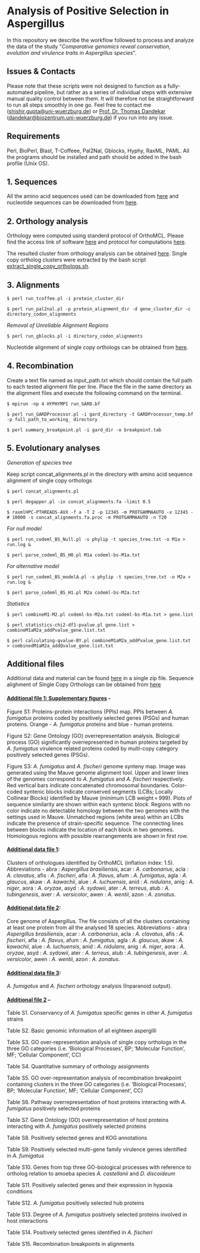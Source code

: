 # Analysis of Positive Selection in Aspergillus
In this repository we describe the workflow followed to process and analyze the data of the study "*Comparative genomics reveal conservation, evolution and virulence traits in Aspergillus species*".

## Issues & Contacts
Please note that these scripts were not designed to function as a fully-automated pipeline, but rather as a series of individual steps with extensive manual quality control between them. It will therefore not be straightforward to run all steps smoothly in one go. Feel free to contact me (shishir.gupta@uni-wuerzburg.de) or [Prof. Dr. Thomas Dandekar](https://www.biozentrum.uni-wuerzburg.de/bioinfo/research/groups/funct-genomics-systems-biology/people/thomas-dandekar/) (dandekar@biozentrum.uni-wuerzburg.de) if you run into any issue.

## Requirements 

Perl, BioPerl, Blast, T-Coffeee, Pal2Nal, Gblocks, Hyphy, RaxML, PAML. All the programs should be installed and path should be added in the bash profile (Unix OS).

## 1. Sequences
All the amino acid sequences used can be downloaded from [here](https://funginet.hki-jena.de/data_files/80) and nucleotide sequences can be downloaded from [here](https://funginet.hki-jena.de/data_files/79).

## 2. Orthology analysis
Orthology were computed using standerd protocol of OrthoMCL. Please find the access link of software [here](https://orthomcl.org/common/downloads/software/v2.0/orthomclSoftware-v2.0.9.tar.gz) and protocol for computations [here](https://orthomcl.org/common/downloads/software/v2.0/UserGuide.txtV).

The resulted cluster from orthology analysis can be obtained [here](https://funginet.hki-jena.de/data_files/76). Single copy ortholog clusters were extracted by the bash script [extract_single_copy_orthologs.sh](https://github.com/ShishirGupta-Wu/aspergillus_ps/blob/master/extract_single_copy_orthologs.sh).

## 3. Alignments

`$ perl run_tcoffee.pl -i protein_cluster_dir`

`$ perl run_pal2nal.pl -p protein_alignment_dir -d gene_cluster_dir -c directory_codon_alignments`

*Removal of Unreliable Alignment Regions*

`$ perl run_gblocks.pl -i directory_codon_alignments`

Nucleotide alignment of single copy orthologs can be obtained from [here](https://funginet.hki-jena.de/data_files/81).

## 4. Recombination
Create a text file named as input_path.txt which should contain the full path to each tested alignment file per line.
Place the file in the same directory as the alignment files  and execute the following command on the terminal.

`$ mpirun -np 4 HYPHYMPI run_GARD.bf`

`$ perl run_GARDProcessor.pl -i gard_directory -t GARDProcessor_temp.bf -p full_path_to_working_ directory`

`$ perl summary_breakpoint.pl -i gard_dir -o breakpoint.tab`

## 5. Evolutionary analyses

*Generation of species tree*

Keep script concat_alignments.pl in the directory with amino acid sequence alignment of single copy orthologs   

`$ perl concat_alignments.pl`

`$ perl degapper.pl -in concat_alignments.fa -limit 0.5`

`$ raxmlHPC-PTHREADS-AVX -f a -T 2 -p 12345 -m PROTGAMMAAUTO -x 12345 -# 10000 -s concat_alignments.fa.proc -m PROTGAMMAAUTO -n T20`

*For null model*

`$ perl run_codeml_BS_Null.pl -s phylip -t species_tree.txt -o M1a > run.log &`

`$ perl parse_codeml_BS_H0.pl M1a codeml-bs-M1a.txt`

*For alternative model*

`$ perl run_codeml_BS_modelA.pl -s phylip -t species_tree.txt -o M2a > run.log &`

`$ perl parse_codeml_BS_H1.pl M2a codeml-bs-M2a.txt`

*Statistics*

`$ perl combineM1-M2.pl codeml-bs-M2a.txt codeml-bs-M1a.txt > gene.list`

`$ perl statistics-chi2-df1-pvalue.pl gene.list > combineM1aM2a_addPvalue_gene.list.txt`

`$ perl calculating-qvalue-BY.pl combineM1aM2a_addPvalue_gene.list.txt > combinedM1aM2a_addQvalue_gene.list.txt`

## Additional files
Additional data and material can be found [here](https://github.com/ShishirGupta-Wu/aspergillus_ps/blob/master/Supplementary_materials.zip) in a single zip file. Sequence alighment of Single Copy Orthologs can be obtained from [here](https://funginet.hki-jena.de/data_files/76)

#### [Additional file 1: Supplementary figures](https://github.com/ShishirGupta-Wu/aspergillus_ps/blob/supplementary_data/Supplementary_figures.pdf) -

Figure S1: Proteins-protein interactions (PPIs) map. PPIs between *A. fumigatus* proteins coded by positively selected genes (PSGs) and human proteins. Orange - *A. fumigatus* proteins and blue - human proteins.

Figure S2: Gene Ontology (GO) overrepresentation analysis. Biological process (GO) significantly overrepresented in human proteins targeted by *A. fumigatus* virulence related proteins coded by multi-copy category positively selected genes (PSGs).

Figure S3: *A. fumigatus* and *A. fischeri* genome synteny map. Image was generated using the Mauve genome alignment tool. Upper and lower lines of the genomes correspond to *A. fumigatus* and *A. fischeri* respectively. Red vertical bars indicate concatenated chromosomal boundaries. Color-coded syntenic blocks indicate conserved segments (LCBs; Locally Collinear Blocks) identified by Mauve (minimum LCB weight = 999). Plots of sequence similarity are shown within each syntenic block. Regions with no color indicate no detectable homology between the two genomes with the settings used in Mauve. Unmatched regions (white area) within an LCBs indicate the presence of strain-specific sequence. The connecting lines between blocks indicate the location of each block in two genomes. Homologous regions with possible rearrangements are shown in first row.

#### [Additional data file 1](https://github.com/ShishirGupta-Wu/aspergillus_ps/blob/supplementary_data/Additional%20data%20file%201.pdf):

Clusters of orthologues identified by OrthoMCL (inflation index: 1.5). Abbreviations - abra : *Aspergillus brasiliensis*, acar : *A. carbonarius*, acla : *A. clavatus*, afis : *A. fischeri*, afla : *A. flavus*, afum : *A. fumigatus*, agla : *A. glaucus*, akaw : *A. kawachii*, alue : *A. luchuensis*, anid : *A. nidulans*, anig : *A. niger*, aora : *A. oryzae*, asyd : *A. sydowii*, ater : *A. terreus*, atub : *A. tubingenesis*, aver : *A. versicolor*, awen : *A. wentii*, azon : *A. zonatus*.

#### [Additional data file 2](https://github.com/ShishirGupta-Wu/aspergillus_ps/blob/supplementary_data/Additional%20data%20file%202.pdf):

Core genome of Aspergillus. The file consists of all the clusters containing at least one protein from all the analysed 18 species. Abbreviations - abra : *Aspergillus brasiliensis*, acar : *A. carbonarius*, acla : *A. clavatus*, afis : *A. fischeri*, afla : *A. flavus*, afum : *A. fumigatus*, agla : *A. glaucus*, akaw : *A. kawachii*, alue : *A. luchuensis*, anid : *A. nidulans*, anig : *A. niger*, aora : *A. oryzae*, asyd : *A. sydowii*, ater : *A. terreus*, atub : *A. tubingenesis*, aver : *A. versicolor*, awen : *A. wentii*, azon : *A. zonatus*.

#### [Additional data file 3](https://github.com/ShishirGupta-Wu/aspergillus_ps/blob/supplementary_data/Additional%20data%20file%203.pdf): 

*A. fumigatus* and *A. fischeri* orthology analysis (Inparanoid output).

#### [Additional file 2](https://github.com/ShishirGupta-Wu/aspergillus_ps/blob/supplementary_data/Additional%20file%202.xlsx) –

Table S1. Conservancy of *A. fumigatus* specific genes in other *A. fumigatus* strains

Table S2. Basic genomic information of all eighteen aspergilli

Table S3. GO over-representation analysis of single copy orthologs in the three GO categories (i.e. ‘Biological Processes’, BP; ‘Molecular Function’, MF; ‘Cellular Component’, CC)

Table S4. Quantitative summary of orthology assignments

Table S5. GO over-representation analysis of recombination breakpoint containing clusters in the three GO categories (i.e. ‘Biological Processes’, BP; ‘Molecular Function’, MF; ‘Cellular Component’, CC)

Table S6. Pathway overrepresentation of host proteins interacting with *A. fumigatus* positively selected proteins

Table S7. Gene Ontology (GO) overrepresentation of host proteins interacting with *A. fumigatus* positively selected proteins

Table S8. Positively selected genes and KOG annotations

Table S9. Positively selected multi-gene family virulence genes identified in *A. fumigatus*

Table S10. Genes from top three GO-biological processes with reference to ortholog relation to amoeba species *A. castellanii* and *D. discoideum*

Table S11. Positively selected genes and their expression in hypoxia conditions

Table S12. *A. fumigatus* positively selected hub proteins

Table S13. Degree of *A. fumigatus* positively selected proteins involved in host interactions

Table S14. Positively selected genes identified in *A. fischeri*

Table S15. Recombination breakpoints in alignments
